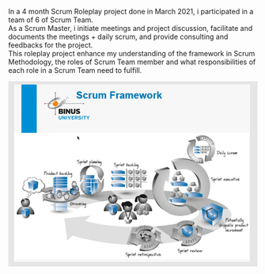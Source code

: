 In a 4 month Scrum Roleplay project done in March 2021, i participated in a team of 6 of Scrum Team.  
As a Scrum Master, i initiate meetings and project discussion, facilitate and documents the meetings + daily scrum, and provide consulting and feedbacks for the project.  
This roleplay project enhance my understanding of the framework in Scrum Methodology, the roles of Scrum Team member and what responsibilities of each role in a Scrum Team need to fulfill.  

![](sprint.png)
